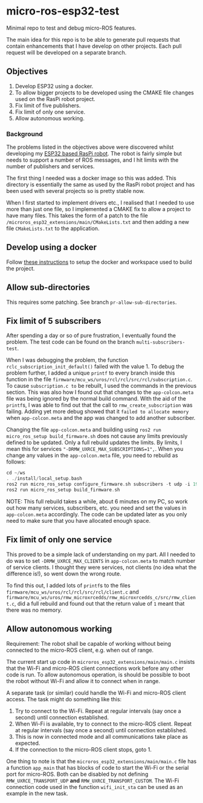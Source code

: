 # micro-ros-esp32-test

Minimal repo to test and debug micro-ROS features.

The main idea for this repo is to be able to generate pull requests that contain enhancements that I have develop on other projects.  Each pull request will be developed on a separate branch.

## Objectives

1. Develop ESP32 using a docker.
1. To allow bigger projects to be developed using the CMAKE file changes used on the RasPi robot project.
1. Fix limit of five publishers.
1. Fix limit of only one service.
1. Allow autonomous working.

### Background

The problems listed in the objectives above were discovered whilst developing my [ESP32 based RasPi robot](https://github.com/AndyBlightLeeds/raspi-robot-esp32).  The robot is fairly simple but needs to support a number of ROS messages, and I hit limits with the number of publishers and services.

The first thing I needed was a docker image so this was added.  This directory is essentially the same as used by the RasPi robot project and has been used with several projects so is pretty stable now.

When I first started to implement drivers etc., I realised that I needed to use more than just one file, so I implemented a CMAKE fix to allow a project to have many files.  This takes the form of a patch to the file `/microros_esp32_extensions/main/CMakeLists.txt` and then adding a new file `CMakeLists.txt` to the application.

## Develop using a docker

Follow [these instructions](docker/README.md) to setup the docker and workspace used to build the project.

## Allow sub-directories

This requires some patching. See branch `pr-allow-sub-directories`.

## Fix limit of 5 subscribers

After spending a day or so of pure frustration, I eventually found the problem.  The test code can be found on the branch `multi-subscribers-test`.

When I was debugging the problem, the function `rclc_subscription_init_default()` failed with the value 1.  To debug the problem further, I added a unique `printf` to every branch inside this function in the file `firmware/mcu_ws/uros/rcl/rcl/src/rcl/subscription.c`.  To cause `subscription.c to` be rebuilt, I used the commands in the previous section.  This was also how I found out that changes to the `app-colcon.meta` file was being ignored by the normal build command.  With the aid of the `printf`s, I was able to find out that the call to `rmw_create_subscription`  was failing.  Adding yet more debug showed that it `failed to allocate memory` when `app-colcon.meta` and the app was changed to add another subscriber.

Changing the file `app-colcon.meta` and building using `ros2 run micro_ros_setup build_firmware.sh` does not cause any limits previously defined to be updated.  Only a full rebuild updates the limits.  By limits, I mean this for services `"-DRMW_UXRCE_MAX_SUBSCRIPTIONS=1",`.  When you change any values in the `app-colcon.meta` file, you need to rebuild as follows:

```c
cd ~/ws
. ./install/local_setup.bash
ros2 run micro_ros_setup configure_firmware.sh subscribers -t udp -i 192.168.54.2 -p 8888
ros2 run micro_ros_setup build_firmware.sh
```

NOTE: This full rebuild takes a while, about 6 minutes on my PC, so work out how many services, subscribers, etc. you need and set the values in `app-colcon.meta` accordingly.  The code can be updated later as you only need to make sure that you have allocated enough space.

## Fix limit of only one service

This proved to be a simple lack of understanding on my part.  All I needed to do was to set `-DRMW_UXRCE_MAX_CLIENTS` in `app-colcon.meta` to match number of service clients.  I thought they were services, not clients (no idea what the difference is!), so went down the wrong route.

To find this out, I added lots of `printf`s to the files `firmware/mcu_ws/uros/rcl/rcl/src/rcl/client.c` and `firmware/mcu_ws/uros/rmw_microxrcedds/rmw_microxrcedds_c/src/rmw_client.c`, did a full rebuild and found out that the return value of `1` meant that there was no memory.

## Allow autonomous working

Requirement: The robot shall be capable of working without being connected to the micro-ROS client, e.g. when out of range.

The current start up code in `microros_esp32_extensions/main/main.c` insists that the Wi-Fi and micro-ROS client connections work before any other code is run.  To allow autonomous operation, is should be possible to boot the robot without Wi-Fi and allow it to connect when in range.

A separate task (or similar) could handle the Wi-Fi and micro-ROS client access. The task might do something like this:

1. Try to connect to the Wi-Fi.  Repeat at regular intervals (say once a second) until connection established.
2. When Wi-Fi is available, try to connect to the micro-ROS client. Repeat at regular intervals (say once a second) until connection established.
3. This is now in connected mode and all communications take place as expected.
4. If the connection to the micro-ROS client stops, goto 1.

One thing to note is that the `microros_esp32_extensions/main/main.c` file has a function `app_main` that has blocks of code to start the Wi-Fi or the serial port for micro-ROS.  Both can be disabled by not defining `RMW_UXRCE_TRANSPORT_UDP` __and__ `RMW_UXRCE_TRANSPORT_CUSTOM`.  The Wi-Fi connection code used in the function `wifi_init_sta` can be used as an example in the new task.
